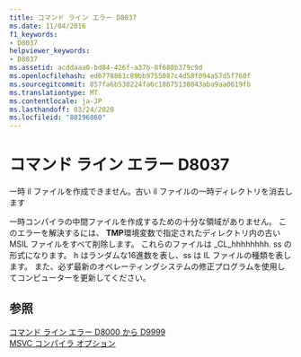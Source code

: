 ```yaml
---
title: コマンド ライン エラー D8037
ms.date: 11/04/2016
f1_keywords:
- D8037
helpviewer_keywords:
- D8037
ms.assetid: acddaaa0-bd84-426f-a37b-8f680b379c9d
ms.openlocfilehash: ed6778861c89bb9755087c4d58f094a57d5f760f
ms.sourcegitcommit: 857fa6b530224fa6c18675138043aba9aa0619fb
ms.translationtype: MT
ms.contentlocale: ja-JP
ms.lasthandoff: 03/24/2020
ms.locfileid: "80196860"
---
```

# <a name="command-line-error-d8037"></a>コマンド ライン エラー D8037

一時 il ファイルを作成できません。古い il ファイルの一時ディレクトリを消去します

一時コンパイラの中間ファイルを作成するための十分な領域がありません。 このエラーを解決するには、 **TMP**環境変数で指定されたディレクトリ内の古い MSIL ファイルをすべて削除します。 これらのファイルは _CL_hhhhhhhh. ss の形式になります。 h はランダムな16進数を表し、ss は IL ファイルの種類を表します。 また、必ず最新のオペレーティングシステムの修正プログラムを使用してコンピューターを更新してください。

## <a name="see-also"></a>参照

[コマンド ライン エラー D8000 から D9999](../../error-messages/tool-errors/command-line-errors-d8000-through-d9999.md)<br/>
[MSVC コンパイラ オプション](../../build/reference/compiler-options.md)

